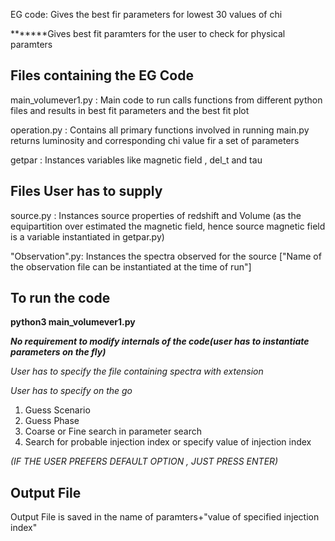 EG code: Gives the best fir parameters for lowest 30 values of chi

*******Gives best fit paramters for the user to check for physical paramters

##  Files containing the EG Code ##
main_volumever1.py : Main code to run calls functions from different python files and results in best fit parameters and the best fit plot

operation.py  : Contains all primary functions involved in running main.py returns luminosity and corresponding chi value fir a set of parameters

getpar        : Instances variables like magnetic field , del_t and tau

## Files User has to supply ##
source.py     : Instances source properties of redshift and Volume (as the equipartition over estimated the magnetic field, hence source magnetic field is a variable instantiated in getpar.py)


"Observation".py: Instances the spectra observed for the source ["Name of the observation file can be instantiated at the time of run"]

## To run the code ##
**python3 main_volumever1.py**

**_No requirement to modify internals of the code(user has to instantiate parameters on the fly)_**

_User has to specify the file containing spectra with extension_

_User has to specify on the go_ 
1. Guess Scenario
2. Guess Phase
3. Coarse or Fine search in parameter search
4. Search for probable injection index or specify value of injection index

_(IF THE USER PREFERS DEFAULT OPTION , JUST PRESS ENTER)_

## Output File ##
Output File is saved in the name of paramters+"value of specified injection index"


